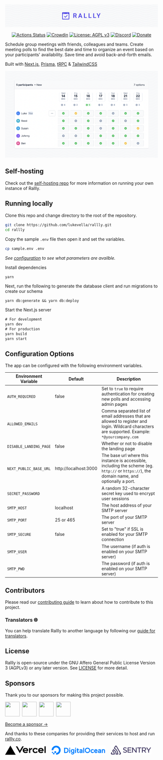 <img src="./docs/images/logo.png" alt="Rallly" />

<div align="center">

[![Actions Status](https://github.com/lukevella/rallly/workflows/ci/badge.svg?branch=main)](https://github.com/lukevella/rallly/actions)
[![Crowdin](https://badges.crowdin.net/rallly/localized.svg)](https://crowdin.com/project/rallly)
[![License: AGPL v3](https://img.shields.io/badge/License-AGPL_v3-orange.svg)](https://www.gnu.org/licenses/agpl-3.0)
[![Discord](https://img.shields.io/badge/-Join%20Chat-7289DA?logo=discord&logoColor=white)](https://discord.gg/uzg4ZcHbuM)
[![Donate](https://img.shields.io/badge/-Donate%20with%20Paypal-white?logo=paypal)](https://www.paypal.com/donate/?hosted_button_id=7QXP2CUBLY88E)

</div>

Schedule group meetings with friends, colleagues and teams. Create meeting polls to find the best date and time to organize an event based on your participants' availability. Save time and avoid back-and-forth emails.

Built with [Next.js](https://github.com/vercel/next.js/), [Prisma](https://github.com/prisma/prisma), [tRPC](https://github.com/trpc/trpc) & [TailwindCSS](https://github.com/tailwindlabs/tailwindcss)

<div align="center">

<img src="./docs/images/poll-image.png" alt="Rallly"  />

</div>

## Self-hosting

Check out the [self-hosting repo](https://github.com/lukevella/rallly-selfhosted) for more information on running your own instance of Rallly.

## Running locally

Clone this repo and change directory to the root of the repository.

```bash
git clone https://github.com/lukevella/rallly.git
cd rallly
```

Copy the sample `.env` file then open it and set the variables.

```bash
cp sample.env .env
```

_See [configuration](#configuration) to see what parameters are availble._

Install dependencies

```
yarn
```

Next, run the following to generate the database client and run migrations to create our schema

```
yarn db:generate && yarn db:deploy
```

Start the Next.js server

```
# For development
yarn dev
# For production
yarn build
yarn start
```

## Configuration Options

The app can be configured with the following environment variables.

| Environment Variable   | Default               | Description                                                                                                                                     |
| ---------------------- | --------------------- | ----------------------------------------------------------------------------------------------------------------------------------------------- |
| `AUTH_REQUIRED`        | false                 | Set to `true` to require authentication for creating new polls and accessing admin pages                                                        |
| `ALLOWED_EMAILS`       |                       | Comma separated list of email addresses that are allowed to register and login. Wildcard characters are supported. Example: `*@yourcompany.com` |
| `DISABLE_LANDING_PAGE` | false                 | Whether or not to disable the landing page                                                                                                      |
| `NEXT_PUBLIC_BASE_URL` | http://localhost:3000 | The base url where this instance is accessible, including the scheme (eg. `http://` or `https://`), the domain name, and optionally a port.     |
| `SECRET_PASSWORD`      |                       | A random 32-character secret key used to encrypt user sessions                                                                                  |
| `SMTP_HOST`            | localhost             | The host address of your SMTP server                                                                                                            |
| `SMTP_PORT`            | 25 or 465             | The port of your SMTP server                                                                                                                    |
| `SMTP_SECURE`          | false                 | Set to "true" if SSL is enabled for your SMTP connection                                                                                        |
| `SMTP_USER`            |                       | The username (if auth is enabled on your SMTP server)                                                                                           |
| `SMTP_PWD`             |                       | The password (if auth is enabled on your SMTP server)                                                                                           |

## Contributors

Please read our [contributing guide](CONTRIBUTING.md) to learn about how to contribute to this project.

### Translators 🌐

You can help translate Rallly to another language by following our [guide for translators](https://github.com/lukevella/rallly/wiki/Guide-for-translators).

## License

Rallly is open-source under the GNU Affero General Public License Version 3 (AGPLv3) or any later version. See [LICENSE](LICENSE) for more detail.

## Sponsors

Thank you to our sponsors for making this project possible.

<a href="https://github.com/cpnielsen" target="_blank"><img src="https://avatars.githubusercontent.com/u/1258576?v=4" width="48" height="48" /></a>&nbsp;
<a href="https://github.com/iamericfletcher" target="_blank"><img src="https://avatars.githubusercontent.com/u/64165327?v=4" width="48" height="48" /></a>&nbsp;
<a href="https://github.com/arcticFox-git" target="_blank"><img src="https://avatars.githubusercontent.com/u/86988982?v=4" width="48" height="48" /></a>&nbsp;
<a href="https://github.com/zakwear" target="_blank"><img src="https://avatars.githubusercontent.com/u/55545774?v=4" width="48" height="48" /></a>&nbsp;

[Become a sponsor &rarr;](https://github.com/sponsors/lukevella)

And thanks to these companies for providing their services to host and run [rallly.co](https://rallly.co).

<a href="https://vercel.com/?utm_source=rallly&utm_campaign=oss"><img src="./apps/web/public/vercel-logotype-dark.svg" alt="Powered by Vercel" height="30" /></a>
&nbsp;&nbsp;&nbsp;
<a href="https://m.do.co/c/f91efc9c9e50"><img src="./apps/web/public/digitalocean.svg" alt="Digital Ocean" height="30" /></a>
&nbsp;&nbsp;&nbsp;
<a href="https://sentry.io"><img src="./apps/web/public/sentry.svg" alt="Sentry" height="30" /></a>
